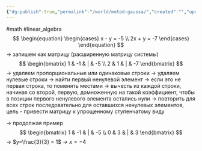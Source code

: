 ```yaml
---
{"dg-publish":true,"permalink":"/world/metod-gaussa/","created":"","updated":""}
---
```


#math #linear_algebra 
$$
\begin{equation}
\begin{cases}
x - y = -5  \\
2x + y = -7
\end{cases}
\end{equation}
$$
-> запишем как матрицу (расширенную матрицу системы)
$$
\begin{bmatrix}
1 & -1 & | & -5  \\
2 &  1 & | & -7
\end{bmatrix}
$$
-> удаляем пропорциональные или одинаковые строки
-> удаляем нулевые строки
-> найти первый ненулевой элемент
-> если это не первая строка, то поменять местами
-> вычесть из каждой строки, начиная со второй, первую, домноженную на такой коэффициент, чтобы в позиции первого ненулевого элемента остались нули
-> повторить для всех строк последовательно для оставшихся ненулевых элементов, цель - привести матрицу к упрощенному ступенчатому виду

-> продолжая пример
$$
\begin{bmatrix}
1 & -1 & | & -5  \\
0 &  3 & | & 3
\end{bmatrix}
$$
-> $y=\frac{3}{3} = 1$
-> $x=-4$


